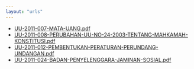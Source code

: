 ```yaml
---
layout: "urls"
---
```

* [UU-2011-007-MATA-UANG.pdf](UU-2011-007-MATA-UANG.pdf)
* [UU-2011-008-PERUBAHAN-UU-NO-24-2003-TENTANG-MAHKAMAH-KONSTITUSI.pdf](UU-2011-008-PERUBAHAN-UU-NO-24-2003-TENTANG-MAHKAMAH-KONSTITUSI.pdf)
* [UU-2011-012-PEMBENTUKAN-PERATURAN-PERUNDANG-UNDANGAN.pdf](UU-2011-012-PEMBENTUKAN-PERATURAN-PERUNDANG-UNDANGAN.pdf)
* [UU-2011-024-BADAN-PENYELENGGARA-JAMINAN-SOSIAL.pdf](UU-2011-024-BADAN-PENYELENGGARA-JAMINAN-SOSIAL.pdf)
